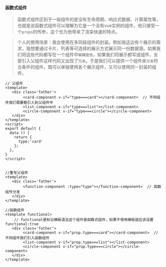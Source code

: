 #### 函数式组件

> 函数式组件区别于一般组件的是没有生命周期、响应式数据、计算属性等，也就是说函数式组件可以理解为它是一个没有vue实例的组件，他只接受一个`props`的传参，这个也为他带来了渲染快速的特点。



> 个人的使用场景：我会使用在多同级组件的封装。例如我这边有个展示的需求，我想要通过卡片、列表等可选择的展示方式展示同一份数据源。如果我们将这些代码都写在一个组件中`解耦度低`，如果我们将展示都写成组件，全部引入父组件这样代码又出现了`冗余`。于是我们可以提供一个组件来`分发`符合条件的组件。既可以单独使用各个展示组件，又可以使用同一封装的组件。

```
// 父组件
<template>
   <div class='father'>
        <card-component v-if="type===card"></card-component>  // 不同组件我们需要都引入到父组件中
        <list-component v-if="type===list"></list-component>
        <circle-component v-if="type===circle"></circle-component>
   </div>
</template>
<script>
export default {
  data () {
    return {
      type:'card'
    };
  },
}
</script>


//重写父组件
<template>
   <div class='father'>
        <function-component :type="type"></function-component>  // 函数组件分发
   </div>
</template>

//函数组件
<template functional>    
	// functional是标记模板语法这个组件是函数式组件，如果不使用模板就应该设置functional:true
   <div class='father'>
        <card-component v-if="prop.type===card"></card-component>  // 不同组件我们引入函数组件
        <list-component v-if="prop.type===list"></list-component>
        <circle-component v-if="prop.type===circle"></circle-component>
   </div>
</template>
```
